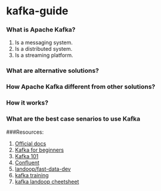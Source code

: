 # kafka-guide

### What is Apache Kafka?
1. Is a messaging system. 
2. Is a distributed system. 
3. Is a streaming platform.


### What are alternative solutions?
### How Apache Kafka different from other solutions?
### How it works?
### What are the best case senarios to use Kafka


###Resources:
1. [Official docs](https://kafka.apache.org)
2. [Kafka for beginners](http://blog.cloudera.com/blog/2014/09/apache-kafka-for-beginners/)
3. [Kafka 101](http://aseigneurin.github.io/2016/03/02/kafka-spark-avro-kafka-101.html)
4. [Confluent](https://www.confluent.io/what-is-apache-kafka/)
5. [landoop/fast-data-dev](https://github.com/Landoop/fast-data-dev) 
6. [kafka training](https://github.com/Landoop/kafka-training)
7. [kafka landoop cheetsheet](https://github.com/Landoop/kafka-cheat-sheet)
